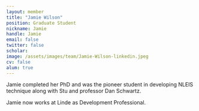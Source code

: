 ```yaml
---
layout: member
title: "Jamie Wilson"
position: Graduate Student
nickname: Jamie
handle: Jamie
email: false
twitter: false
scholar: 
image: /assets/images/team/Jamie-Wilson-linkedin.jpeg
cv: false
alum: true
---
```

Jamie completed her PhD and was the pioneer student in developing NLEIS technique along with Stu and professor Dan Schwartz.

Jamie now works at Linde as Development Professional.

[Dr. Adler]: /team/stu-adler
[University of Washington]: http://www.washington.edu
[Chemical Engineering]: http://cheme.washington.edu
